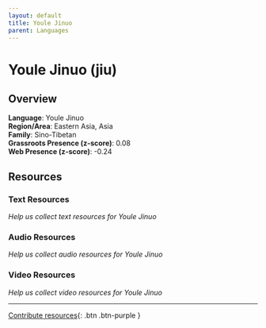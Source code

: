 ```yaml
---
layout: default
title: Youle Jinuo
parent: Languages
---
```


# Youle Jinuo (jiu)

## Overview

**Language**: Youle Jinuo  
**Region/Area**: Eastern Asia, Asia  
**Family**: Sino-Tibetan  
**Grassroots Presence (z-score)**: 0.08  
**Web Presence (z-score)**: -0.24  

## Resources

### Text Resources
*Help us collect text resources for Youle Jinuo*

### Audio Resources
*Help us collect audio resources for Youle Jinuo*

### Video Resources
*Help us collect video resources for Youle Jinuo*

---

[Contribute resources](https://forms.office.com/e/1SfLJx3u1r){: .btn .btn-purple }
